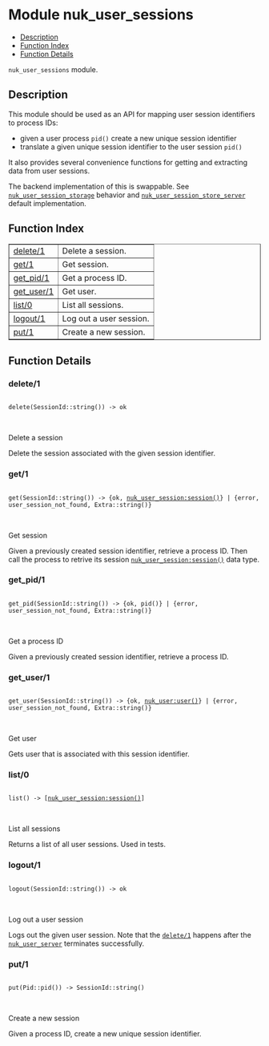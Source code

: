 

# Module nuk_user_sessions #
* [Description](#description)
* [Function Index](#index)
* [Function Details](#functions)

`nuk_user_sessions` module.

<a name="description"></a>

## Description ##

This module should be used as an API for mapping user session identifiers
to process IDs:
- given a user process `pid()` create a new unique session identifier
- translate a given unique session identifier to the user session `pid()`

It also provides several convenience functions for getting and extracting
data from user sessions.

The backend implementation of this is swappable. See
[`nuk_user_session_storage`](nuk_user_session_storage.md) behavior and
[`nuk_user_session_store_server`](nuk_user_session_store_server.md) default implementation.<a name="index"></a>

## Function Index ##


<table width="100%" border="1" cellspacing="0" cellpadding="2" summary="function index"><tr><td valign="top"><a href="#delete-1">delete/1</a></td><td>Delete a session.</td></tr><tr><td valign="top"><a href="#get-1">get/1</a></td><td>Get session.</td></tr><tr><td valign="top"><a href="#get_pid-1">get_pid/1</a></td><td>Get a process ID.</td></tr><tr><td valign="top"><a href="#get_user-1">get_user/1</a></td><td>Get user.</td></tr><tr><td valign="top"><a href="#list-0">list/0</a></td><td>List all sessions.</td></tr><tr><td valign="top"><a href="#logout-1">logout/1</a></td><td>Log out a user session.</td></tr><tr><td valign="top"><a href="#put-1">put/1</a></td><td>Create a new session.</td></tr></table>


<a name="functions"></a>

## Function Details ##

<a name="delete-1"></a>

### delete/1 ###

<pre><code>
delete(SessionId::string()) -&gt; ok
</code></pre>
<br />

Delete a session

Delete the session associated with the given session identifier.

<a name="get-1"></a>

### get/1 ###

<pre><code>
get(SessionId::string()) -&gt; {ok, <a href="nuk_user_session.md#type-session">nuk_user_session:session()</a>} | {error, user_session_not_found, Extra::string()}
</code></pre>
<br />

Get session

Given a previously created session identifier, retrieve a process ID. Then
call the process to retrive its session [`nuk_user_session:session()`](nuk_user_session.md#type-session)
data type.

<a name="get_pid-1"></a>

### get_pid/1 ###

<pre><code>
get_pid(SessionId::string()) -&gt; {ok, pid()} | {error, user_session_not_found, Extra::string()}
</code></pre>
<br />

Get a process ID

Given a previously created session identifier, retrieve a process ID.

<a name="get_user-1"></a>

### get_user/1 ###

<pre><code>
get_user(SessionId::string()) -&gt; {ok, <a href="nuk_user.md#type-user">nuk_user:user()</a>} | {error, user_session_not_found, Extra::string()}
</code></pre>
<br />

Get user

Gets user that is associated with this session identifier.

<a name="list-0"></a>

### list/0 ###

<pre><code>
list() -&gt; [<a href="nuk_user_session.md#type-session">nuk_user_session:session()</a>]
</code></pre>
<br />

List all sessions

Returns a list of all user sessions. Used in tests.

<a name="logout-1"></a>

### logout/1 ###

<pre><code>
logout(SessionId::string()) -&gt; ok
</code></pre>
<br />

Log out a user session

Logs out the given user session. Note that the [`delete/1`](#delete-1) happens
after the [`nuk_user_server`](nuk_user_server.md) terminates successfully.

<a name="put-1"></a>

### put/1 ###

<pre><code>
put(Pid::pid()) -&gt; SessionId::string()
</code></pre>
<br />

Create a new session

Given a process ID, create a new unique session identifier.

